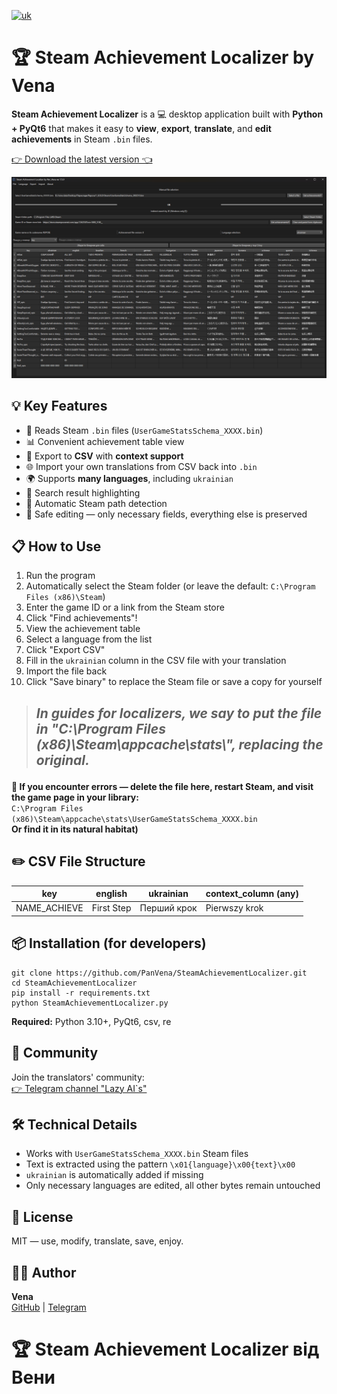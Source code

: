 [![uk](https://img.shields.io/badge/lang-uk-green.svg)](https://github.com/PanVena/SteamAchievementLocalizer/blob/main/README.uk.md)

<h1>🏆 Steam Achievement Localizer by Vena</h1>

<p><strong>Steam Achievement Localizer</strong> is a 💻 desktop application built with <strong>Python + PyQt6</strong> that makes it easy to <strong>view</strong>, <strong>export</strong>, <strong>translate</strong>, and <strong>edit achievements</strong> in Steam <code>.bin</code> files. </p>

<p><a class="button-link" href="https://github.com/PanVena/SteamAchievementLocalizer/releases/latest" target="_blank">👉 Download the latest version 👈</a></p>

![Screenshot](assets/scrn_en.png)

<h2>💡 Key Features</h2>
<ul>
    <li>📂 Reads Steam <code>.bin</code> files (<code>UserGameStatsSchema_XXXX.bin</code>)</li>
    <li>📊 Convenient achievement table view</li>
    <li>🧾 Export to <strong>CSV</strong> with <strong>context support</strong></li>
    <li>🌐 Import your own translations from CSV back into <code>.bin</code></li>
    <li>🌍 Supports <strong>many languages</strong>, including <code>ukrainian</code></li>
    <li>🧠 Search result highlighting</li>
    <li>🔎 Automatic Steam path detection</li>
    <li>🔐 Safe editing — only necessary fields, everything else is preserved</li>
</ul>

<h2>📋 How to Use</h2>
<ol>
    <li>Run the program</li>
    <li>Automatically select the Steam folder (or leave the default: <code>C:\Program Files (x86)\Steam</code>)</li>
    <li>Enter the game ID or a link from the Steam store</li>
    <li>Click "Find achievements"!</li>
    <li>View the achievement table</li>
    <li>Select a language from the list</li>
    <li>Click "Export CSV"</li>
    <li>Fill in the <code>ukrainian</code> column in the CSV file with your translation</li>
    <li>Import the file back</li>
    <li>Click "Save binary" to replace the Steam file or save a copy for yourself</li>
</ol>

<blockquote>
   <h2> <p><strong><i>In guides for localizers, we say to put the file in "C:\Program Files (x86)\Steam\appcache\stats\", replacing the original.</i></strong></p></h2>
</blockquote>

<p><strong>🧯 If you encounter errors — delete the file here, restart Steam, and visit the game page in your library:</strong><br>
<code>C:\Program Files (x86)\Steam\appcache\stats\UserGameStatsSchema_XXXX.bin</code><br>
<strong>Or find it in its natural habitat)</strong></p>

<h2>✏️ CSV File Structure</h2>

<table>
    <thead>
        <tr>
            <th>key</th>
            <th>english</th>
            <th>ukrainian</th>
            <th>context_column (any)</th>
        </tr>
    </thead>
    <tbody>
        <tr>
            <td>NAME_ACHIEVE</td>
            <td>First Step</td>
            <td>Перший крок</td>
            <td>Pierwszy krok</td>
        </tr>
    </tbody>
</table>

<h2>📦 Installation (for developers)</h2>
<pre><code>git clone https://github.com/PanVena/SteamAchievementLocalizer.git
cd SteamAchievementLocalizer
pip install -r requirements.txt
python SteamAchievementLocalizer.py
</code></pre>
<p><strong>Required:</strong> Python 3.10+, PyQt6, csv, re</p>

<h2>👥 Community</h2>
<p>Join the translators' community:<br>
<a href="https://t.me/linyvi_sh_ji" target="_blank">👉 Telegram channel "Lazy AI`s"</a></p>


<h2>🛠 Technical Details</h2>
<ul>
    <li>Works with <code>UserGameStatsSchema_XXXX.bin</code> Steam files</li>
    <li>Text is extracted using the pattern <code>\x01{language}\x00{text}\x00</code></li>
    <li><code>ukrainian</code> is automatically added if missing</li>
    <li>Only necessary languages are edited, all other bytes remain untouched</li>
</ul>

<h2>🔖 License</h2>
<p>MIT — use, modify, translate, save, enjoy.</p>

<h2>🧑‍💻 Author</h2>
<p><strong>Vena</strong><br>
<a href="https://github.com/PanVena" target="_blank">GitHub</a> | <a href="https://t.me/Pan_Vena" target="_blank">Telegram</a></p>
<h1>🏆 Steam Achievement Localizer від Вени</h1>
